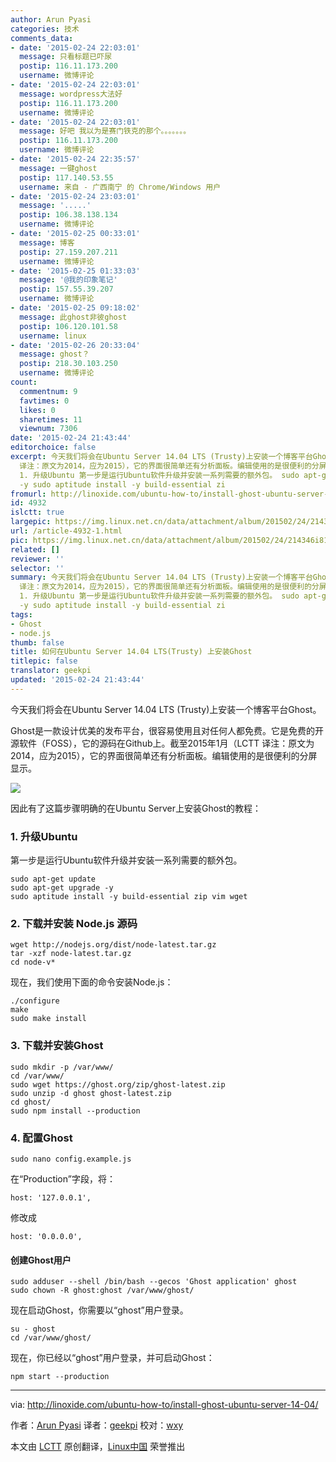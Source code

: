 ```yaml
---
author: Arun Pyasi
categories: 技术
comments_data:
- date: '2015-02-24 22:03:01'
  message: 只看标题已吓尿
  postip: 116.11.173.200
  username: 微博评论
- date: '2015-02-24 22:03:01'
  message: wordpress大法好
  postip: 116.11.173.200
  username: 微博评论
- date: '2015-02-24 22:03:01'
  message: 好吧 我以为是赛门铁克的那个。。。。。。。
  postip: 116.11.173.200
  username: 微博评论
- date: '2015-02-24 22:35:57'
  message: 一键ghost
  postip: 117.140.53.55
  username: 来自 - 广西南宁 的 Chrome/Windows 用户
- date: '2015-02-24 23:03:01'
  message: '.....'
  postip: 106.38.138.134
  username: 微博评论
- date: '2015-02-25 00:33:01'
  message: 博客
  postip: 27.159.207.211
  username: 微博评论
- date: '2015-02-25 01:33:03'
  message: '@我的印象笔记'
  postip: 157.55.39.207
  username: 微博评论
- date: '2015-02-25 09:18:02'
  message: 此ghost非彼ghost
  postip: 106.120.101.58
  username: linux
- date: '2015-02-26 20:33:04'
  message: ghost？
  postip: 218.30.103.250
  username: 微博评论
count:
  commentnum: 9
  favtimes: 0
  likes: 0
  sharetimes: 11
  viewnum: 7306
date: '2015-02-24 21:43:44'
editorchoice: false
excerpt: 今天我们将会在Ubuntu Server 14.04 LTS (Trusty)上安装一个博客平台Ghost。 Ghost是一款设计优美的发布平台，很容易使用且对任何人都免费。它是免费的开源软件（FOSS），它的源码在Github上。截至2015年1月（LCTT
  译注：原文为2014，应为2015），它的界面很简单还有分析面板。编辑使用的是很便利的分屏显示。  因此有了这篇步骤明确的在Ubuntu Server上安装Ghost的教程：
  1. 升级Ubuntu 第一步是运行Ubuntu软件升级并安装一系列需要的额外包。 sudo apt-get update sudo apt-get upgrade
  -y sudo aptitude install -y build-essential zi
fromurl: http://linoxide.com/ubuntu-how-to/install-ghost-ubuntu-server-14-04/
id: 4932
islctt: true
largepic: https://img.linux.net.cn/data/attachment/album/201502/24/214346i8120myy026am1yy.png
url: /article-4932-1.html
pic: https://img.linux.net.cn/data/attachment/album/201502/24/214346i8120myy026am1yy.png.thumb.jpg
related: []
reviewer: ''
selector: ''
summary: 今天我们将会在Ubuntu Server 14.04 LTS (Trusty)上安装一个博客平台Ghost。 Ghost是一款设计优美的发布平台，很容易使用且对任何人都免费。它是免费的开源软件（FOSS），它的源码在Github上。截至2015年1月（LCTT
  译注：原文为2014，应为2015），它的界面很简单还有分析面板。编辑使用的是很便利的分屏显示。  因此有了这篇步骤明确的在Ubuntu Server上安装Ghost的教程：
  1. 升级Ubuntu 第一步是运行Ubuntu软件升级并安装一系列需要的额外包。 sudo apt-get update sudo apt-get upgrade
  -y sudo aptitude install -y build-essential zi
tags:
- Ghost
- node.js
thumb: false
title: 如何在Ubuntu Server 14.04 LTS(Trusty) 上安装Ghost
titlepic: false
translator: geekpi
updated: '2015-02-24 21:43:44'
---
```


今天我们将会在Ubuntu Server 14.04 LTS (Trusty)上安装一个博客平台Ghost。


Ghost是一款设计优美的发布平台，很容易使用且对任何人都免费。它是免费的开源软件（FOSS），它的源码在Github上。截至2015年1月（LCTT 译注：原文为2014，应为2015），它的界面很简单还有分析面板。编辑使用的是很便利的分屏显示。


![](/data/attachment/album/201502/24/214346i8120myy026am1yy.png)


因此有了这篇步骤明确的在Ubuntu Server上安装Ghost的教程：


### 1. 升级Ubuntu


第一步是运行Ubuntu软件升级并安装一系列需要的额外包。



```
sudo apt-get update
sudo apt-get upgrade -y
sudo aptitude install -y build-essential zip vim wget

```

### 2. 下载并安装 Node.js 源码



```
wget http://nodejs.org/dist/node-latest.tar.gz
tar -xzf node-latest.tar.gz
cd node-v*

```

现在，我们使用下面的命令安装Node.js：



```
./configure
make
sudo make install

```

### 3. 下载并安装Ghost



```
sudo mkdir -p /var/www/
cd /var/www/
sudo wget https://ghost.org/zip/ghost-latest.zip
sudo unzip -d ghost ghost-latest.zip
cd ghost/
sudo npm install --production

```

### 4. 配置Ghost



```
sudo nano config.example.js

```

在“Production”字段，将：



```
host: '127.0.0.1',

```

修改成



```
host: '0.0.0.0',

```

#### 创建Ghost用户



```
sudo adduser --shell /bin/bash --gecos 'Ghost application' ghost
sudo chown -R ghost:ghost /var/www/ghost/

```

现在启动Ghost，你需要以“ghost”用户登录。



```
su - ghost
cd /var/www/ghost/

```

现在，你已经以“ghost”用户登录，并可启动Ghost：



```
npm start --production

```



---


via: <http://linoxide.com/ubuntu-how-to/install-ghost-ubuntu-server-14-04/>


作者：[Arun Pyasi](http://linoxide.com/author/arunp/) 译者：[geekpi](https://github.com/geekpi) 校对：[wxy](https://github.com/wxy)


本文由 [LCTT](https://github.com/LCTT/TranslateProject) 原创翻译，[Linux中国](http://linux.cn/) 荣誉推出